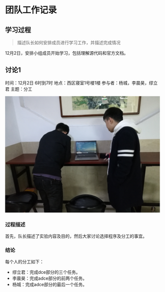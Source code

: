 # 团队工作记录

## 学习过程

> 描述队长如何安排成员进行学习工作，并描述完成情况

12月2日，安排小组成员开始学习，包括理解源代码和官方文档。

## 讨论1

时间：12月2日 6时到7时
地点：西区寝室1号楼1楼
参与者：杨城，李晨昊，缪立君
主题：分工

![1](./picture/1.jpg)

### 过程描述

首先，队长描述了实验内容及目的，然后大家讨论选择程序及分工的事宜。


### 结论

每个人的分工如下：

- 缪立君：完成dce部分的三个任务。
- 李晨昊：完成adce部分的前两个任务。
- 杨城：完成adce部分的最后一个任务。